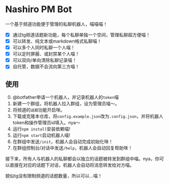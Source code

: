 # Nashiro PM Bot
一个基于频道功能便于管理的私聊机器人，喵喵喵！

- [x] 通过tg频道话题新功能，每个私聊单独一个空间，管理私聊超方便喵！
- [x] 可以转发、纯文本或markdown格式私聊喵！
- [x] 可以多个人同时私聊一个人喵！
- [x] 可以定时屏蔽、或封禁某个人喵！
- [x] 可以双向/单向清除私聊记录喵！
- [x] 自托管，数据不会流向第三方喵！

## 使用
0. @botfather申请一个机器人，并记录机器人的`token`喵
1. 新建一个群组，将机器人拉入群组，设为管理员喵～。
2. 将频道的`话题`功能开启咪。
3. 下载或克隆本仓库，将`config.example.json`改为`.config.json`，并将机器人token和操作管理员id填入。nya～
4. 运行`npm install`安装依赖喵!
5. 运行`npm start`启动机器人喵!
6. 在群组中发送`/init`，机器人会自动完成初始化咪！
7. 在群组控制台/对话中发送`/help`，机器人会自动回复帮助咪！

接下来，所有人与机器人的私聊都会以独立的话题被转发到群组中喵。nya，你可以直接在对应的话题下对话，机器人会自动将消息转发给对方喵。

貌似tg没有限制频道的话题数量，所以可以...喵！